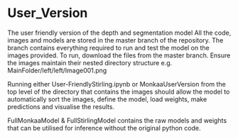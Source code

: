 # User_Version
The user friendly version of the depth and segmentation model 
All the code, images and models are stored in the master branch of the repository. The branch contains everything required to run and test the model on the images provided. 
To run, download the files from the master branch. Ensure the images maintain their nested directory structure e.g. MainFolder/left/left/Image001.png 


Running either User-FriendlyStirling.ipynb or MonkaaUserVersion from the top level of the directory that contains the images should allow the model to automatically sort the images, define the model, load weights, make predictions and visualise the results.


FullMonkaaModel & FullStirlingModel contains the raw models and weights that can be utilised for inference without the original python code.

